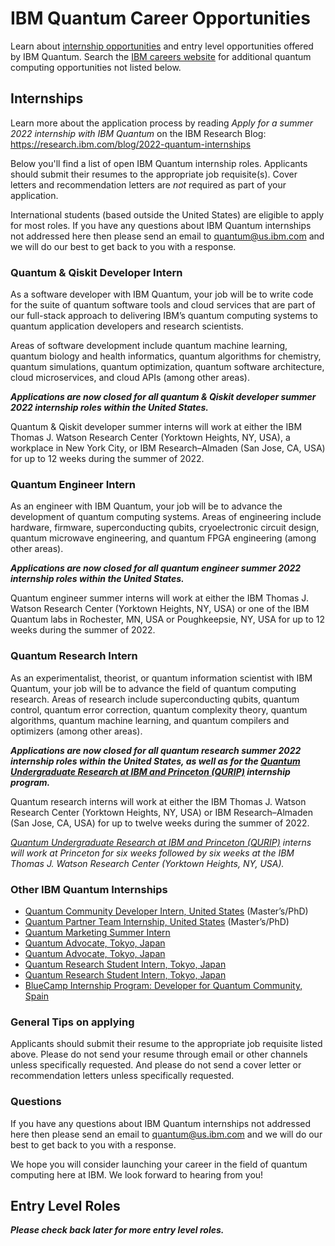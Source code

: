 # IBM Quantum Career Opportunities

Learn about [internship opportunities](https://www.ibm.com/quantum-computing/internship/) and entry level opportunities offered by IBM Quantum. Search the [IBM careers website](http://ibm.biz/quantum-careers) for additional quantum computing opportunities not listed below.

## Internships

Learn more about the application process by reading *Apply for a summer 2022 internship with IBM Quantum* on the IBM Research Blog:  
https://research.ibm.com/blog/2022-quantum-internships

Below you'll find a list of open IBM Quantum internship roles. Applicants should submit their resumes to the appropriate job requisite(s). Cover letters and recommendation letters are _not_ required as part of your application.

International students (based outside the United States) are eligible to apply for most roles. If you have any questions about IBM Quantum internships not addressed here then please send an email to quantum@us.ibm.com and we will do our best to get back to you with a response.

### Quantum & Qiskit Developer Intern

As a software developer with IBM Quantum, your job will be to write code for the suite of quantum software tools and cloud services that are part of our full-stack approach to delivering IBM’s quantum computing systems to quantum application developers and research scientists.

Areas of software development include quantum machine learning, quantum biology and health informatics, quantum algorithms for chemistry, quantum simulations, quantum optimization, quantum software architecture, cloud microservices, and cloud APIs (among other areas).

***Applications are now closed for all quantum & Qiskit developer summer 2022 internship roles within the United States.***

Quantum & Qiskit developer summer interns will work at either the IBM Thomas J. Watson Research Center (Yorktown Heights, NY, USA), a workplace in New York City, or IBM Research–Almaden (San Jose, CA, USA) for up to 12 weeks during the summer of 2022.

### Quantum Engineer Intern

As an engineer with IBM Quantum, your job will be to advance the development of quantum computing systems. Areas of engineering include hardware, firmware, superconducting qubits, cryoelectronic circuit design, quantum microwave engineering, and quantum FPGA engineering (among other areas).

***Applications are now closed for all quantum engineer summer 2022 internship roles within the United States.***

Quantum engineer summer interns will work at either the IBM Thomas J. Watson Research Center (Yorktown Heights, NY, USA) or one of the IBM Quantum labs in Rochester, MN, USA or Poughkeepsie, NY, USA for up to 12 weeks during the summer of 2022.

### Quantum Research Intern

As an experimentalist, theorist, or quantum information scientist with IBM Quantum, your job will be to advance the field of quantum computing research. Areas of research include superconducting qubits, quantum control, quantum error correction, quantum complexity theory, quantum algorithms, quantum machine learning, and quantum compilers and optimizers (among other areas).

***Applications are now closed for all quantum research summer 2022 internship roles within the United States, as well as for the [Quantum Undergraduate Research at IBM and Princeton (QURIP)](https://www.ibm.com/quantum-computing/internship/qurip/) internship program.***

Quantum research interns will work at either the IBM Thomas J. Watson Research Center (Yorktown Heights, NY, USA) or IBM Research–Almaden (San Jose, CA, USA) for up to twelve weeks during the summer of 2022.

_[Quantum Undergraduate Research at IBM and Princeton (QURIP)](https://www.ibm.com/quantum-computing/internship/qurip/) interns will work at Princeton for six weeks followed by six weeks at the IBM Thomas J. Watson Research Center (Yorktown Heights, NY, USA)._

### Other IBM Quantum Internships

- [Quantum Community Developer Intern, United States](https://careers.ibm.com/job/14836566/quantum-community-developer-intern-graduate-remote/) (Master’s/PhD)
- [Quantum Partner Team Internship, United States](https://careers.ibm.com/job/14679935/quantum-partner-team-internship-2022-masters-phd-remote/) (Master’s/PhD)
- [Quantum Marketing Summer Intern](https://careers.ibm.com/job/14993324/quantum-marketing-summer-intern-remote/)
- [Quantum Advocate, Tokyo, Japan](https://careers.ibm.com/job/14446098/-quantum-advocate-tokyo-student-intern-intern-trl-ibm-japan-tokyo-jp/)
- [Quantum Advocate, Tokyo, Japan](https://careers.ibm.com/job/14446121/-quantum-advocate-tokyo-student-intern-intern-trl-ibm-japan-tokyo-jp/)
- [Quantum Research Student Intern, Tokyo, Japan](https://careers.ibm.com/job/14181387/-ibm-quantum-research-tokyo-student-intern-intern-trl-ibm-japan-tokyo-jp/)
- [Quantum Research Student Intern, Tokyo, Japan](https://careers.ibm.com/job/14181430/-ibm-quantum-research-tokyo-student-intern-intern-trl-ibm-japan-tokyo-jp/)
- [BlueCamp Internship Program: Developer for Quantum Community, Spain](https://careers.ibm.com/job/15066867/bluecamp-internship-program-developer-for-quantum-community-remote/)

### General Tips on applying

Applicants should submit their resume to the appropriate job requisite listed above. Please do not send your resume through email or other channels unless specifically requested. And please do not send a cover letter or recommendation letters unless specifically requested.

### Questions

If you have any questions about IBM Quantum internships not addressed here then please send an email to quantum@us.ibm.com and we will do our best to get back to you with a response.

We hope you will consider launching your career in the field of quantum computing here at IBM. We look forward to hearing from you!

## Entry Level Roles

***Please check back later for more entry level roles.***
